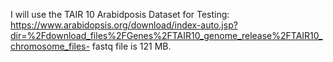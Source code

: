 I will use the TAIR 10 Arabidposis Dataset for Testing: 
https://www.arabidopsis.org/download/index-auto.jsp?dir=%2Fdownload_files%2FGenes%2FTAIR10_genome_release%2FTAIR10_chromosome_files-
fastq file is 121 MB.
 
